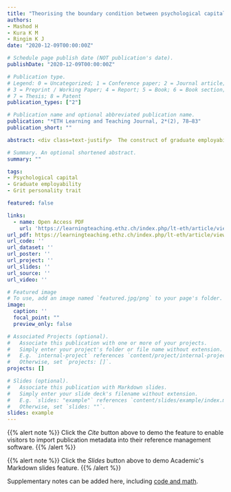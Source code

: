 ```yaml
---
title: "Theorising the boundary condition between psychological capital and graduate employability: Does grit matter?"
authors:
- Mashod H
- Kura K M
- Ringim K J
date: "2020-12-09T00:00:00Z"

# Schedule page publish date (NOT publication's date).
publishDate: "2020-12-09T00:00:00Z"

# Publication type.
# Legend: 0 = Uncategorized; 1 = Conference paper; 2 = Journal article;
# 3 = Preprint / Working Paper; 4 = Report; 5 = Book; 6 = Book section;
# 7 = Thesis; 8 = Patent
publication_types: ["2"]

# Publication name and optional abbreviated publication name.
publication: "*ETH Learning and Teaching Journal, 2*(2), 78–83"
publication_short: ""

abstract: <div class=text-justify>  The construct of graduate employability (GE) has received considerable attention from researchers and practitioners because of its crucial role in national economic agendas. Previous research is mixed in terms of the association between psychological capital (PsyCap) and GE. This represents a significant theoretical gap in the literature. To address this knowledge gap and better understand the relationship, we proposed grit as the potential “moderator” between PsyCap and GE. By incorporating grit as moderator, this paper aims to contribute to concept and theory development in the field of educational management. The paper provides valuable insights that support the notion that PsyCap and grit acquisition enhance GE. </div>

# Summary. An optional shortened abstract.
summary: ""

tags:
- Psychological capital
- Graduate employability
- Grit personality trait

featured: false

links:
  - name: Open Access PDF
    url: 'https://learningteaching.ethz.ch/index.php/lt-eth/article/view/108/144'
url_pdf: https://learningteaching.ethz.ch/index.php/lt-eth/article/view/108/144
url_code: ''
url_dataset: ''
url_poster: ''
url_project: ''
url_slides: ''
url_source: ''
url_video: ''

# Featured image
# To use, add an image named `featured.jpg/png` to your page's folder. 
image:
  caption: ''
  focal_point: ""
  preview_only: false

# Associated Projects (optional).
#   Associate this publication with one or more of your projects.
#   Simply enter your project's folder or file name without extension.
#   E.g. `internal-project` references `content/project/internal-project/index.md`.
#   Otherwise, set `projects: []`.
projects: []

# Slides (optional).
#   Associate this publication with Markdown slides.
#   Simply enter your slide deck's filename without extension.
#   E.g. `slides: "example"` references `content/slides/example/index.md`.
#   Otherwise, set `slides: ""`.
slides: example
---
```


{{% alert note %}}
Click the *Cite* button above to demo the feature to enable visitors to import publication metadata into their reference management software.
{{% /alert %}}

{{% alert note %}}
Click the *Slides* button above to demo Academic's Markdown slides feature.
{{% /alert %}}

Supplementary notes can be added here, including [code and math](https://sourcethemes.com/academic/docs/writing-markdown-latex/).
